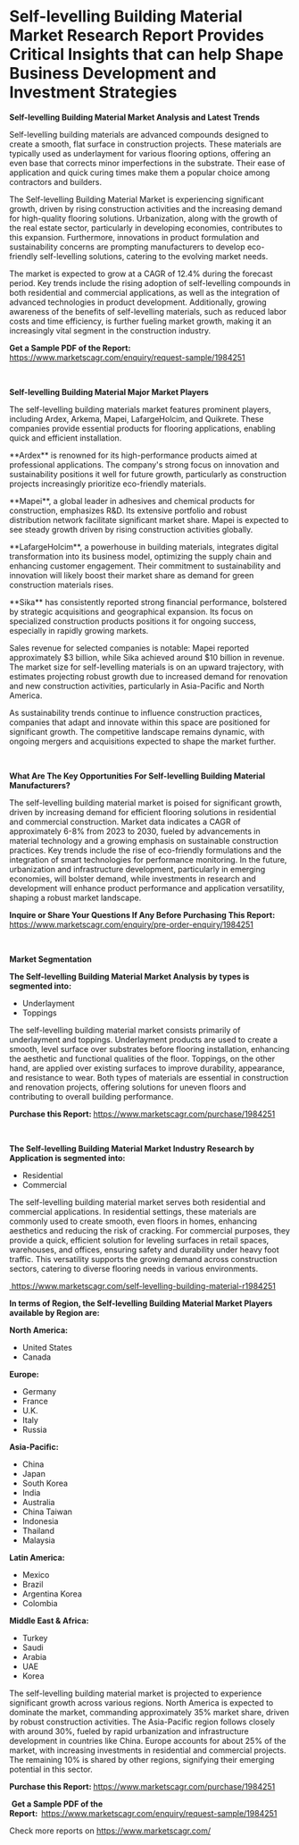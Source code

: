 <p><h1>Self-levelling Building Material Market Research Report Provides Critical Insights that can help Shape Business Development and Investment Strategies</h1></p><p><strong>Self-levelling Building Material Market Analysis and Latest Trends</strong></p>
<p><p>Self-levelling building materials are advanced compounds designed to create a smooth, flat surface in construction projects. These materials are typically used as underlayment for various flooring options, offering an even base that corrects minor imperfections in the substrate. Their ease of application and quick curing times make them a popular choice among contractors and builders.</p><p>The Self-levelling Building Material Market is experiencing significant growth, driven by rising construction activities and the increasing demand for high-quality flooring solutions. Urbanization, along with the growth of the real estate sector, particularly in developing economies, contributes to this expansion. Furthermore, innovations in product formulation and sustainability concerns are prompting manufacturers to develop eco-friendly self-levelling solutions, catering to the evolving market needs.</p><p>The market is expected to grow at a CAGR of 12.4% during the forecast period. Key trends include the rising adoption of self-levelling compounds in both residential and commercial applications, as well as the integration of advanced technologies in product development. Additionally, growing awareness of the benefits of self-levelling materials, such as reduced labor costs and time efficiency, is further fueling market growth, making it an increasingly vital segment in the construction industry.</p></p>
<p><strong>Get a Sample PDF of the Report:&nbsp;</strong> <a href="https://www.marketscagr.com/enquiry/request-sample/1984251?utm_campaign=1909&utm_medium=2&utm_source=Github&utm_content=ia&utm_term=05022025&utm_id=self-levelling-building-material">https://www.marketscagr.com/enquiry/request-sample/1984251</a></p>
<p>&nbsp;</p>
<p><strong>Self-levelling Building Material Major Market Players</strong></p>
<p><p>The self-levelling building materials market features prominent players, including Ardex, Arkema, Mapei, LafargeHolcim, and Quikrete. These companies provide essential products for flooring applications, enabling quick and efficient installation.</p><p>**Ardex** is renowned for its high-performance products aimed at professional applications. The company's strong focus on innovation and sustainability positions it well for future growth, particularly as construction projects increasingly prioritize eco-friendly materials.</p><p>**Mapei**, a global leader in adhesives and chemical products for construction, emphasizes R&D. Its extensive portfolio and robust distribution network facilitate significant market share. Mapei is expected to see steady growth driven by rising construction activities globally.</p><p>**LafargeHolcim**, a powerhouse in building materials, integrates digital transformation into its business model, optimizing the supply chain and enhancing customer engagement. Their commitment to sustainability and innovation will likely boost their market share as demand for green construction materials rises.</p><p>**Sika** has consistently reported strong financial performance, bolstered by strategic acquisitions and geographical expansion. Its focus on specialized construction products positions it for ongoing success, especially in rapidly growing markets.</p><p>Sales revenue for selected companies is notable: Mapei reported approximately $3 billion, while Sika achieved around $10 billion in revenue. The market size for self-levelling materials is on an upward trajectory, with estimates projecting robust growth due to increased demand for renovation and new construction activities, particularly in Asia-Pacific and North America.</p><p>As sustainability trends continue to influence construction practices, companies that adapt and innovate within this space are positioned for significant growth. The competitive landscape remains dynamic, with ongoing mergers and acquisitions expected to shape the market further.</p></p>
<p>&nbsp;</p>
<p><strong>What Are The Key Opportunities For Self-levelling Building Material Manufacturers?</strong></p>
<p><p>The self-levelling building material market is poised for significant growth, driven by increasing demand for efficient flooring solutions in residential and commercial construction. Market data indicates a CAGR of approximately 6-8% from 2023 to 2030, fueled by advancements in material technology and a growing emphasis on sustainable construction practices. Key trends include the rise of eco-friendly formulations and the integration of smart technologies for performance monitoring. In the future, urbanization and infrastructure development, particularly in emerging economies, will bolster demand, while investments in research and development will enhance product performance and application versatility, shaping a robust market landscape.</p></p>
<p><strong>Inquire or Share Your Questions If Any Before Purchasing This Report:</strong> <a href="https://www.marketscagr.com/enquiry/pre-order-enquiry/1984251?utm_campaign=1909&utm_medium=2&utm_source=Github&utm_content=ia&utm_term=05022025&utm_id=self-levelling-building-material">https://www.marketscagr.com/enquiry/pre-order-enquiry/1984251</a></p>
<p>&nbsp;</p>
<p><strong>Market Segmentation</strong></p>
<p><strong>The Self-levelling Building Material Market Analysis by types is segmented into:</strong></p>
<p><ul><li>Underlayment</li><li>Toppings</li></ul></p>
<p><p>The self-levelling building material market consists primarily of underlayment and toppings. Underlayment products are used to create a smooth, level surface over substrates before flooring installation, enhancing the aesthetic and functional qualities of the floor. Toppings, on the other hand, are applied over existing surfaces to improve durability, appearance, and resistance to wear. Both types of materials are essential in construction and renovation projects, offering solutions for uneven floors and contributing to overall building performance.</p></p>
<p><strong>Purchase this Report:&nbsp;</strong><a href="https://www.marketscagr.com/purchase/1984251?utm_campaign=1909&utm_medium=2&utm_source=Github&utm_content=ia&utm_term=05022025&utm_id=self-levelling-building-material">https://www.marketscagr.com/purchase/1984251</a></p>
<p>&nbsp;</p>
<p><strong>The Self-levelling Building Material Market Industry Research by Application is segmented into:</strong></p>
<p><ul><li>Residential</li><li>Commercial</li></ul></p>
<p><p>The self-levelling building material market serves both residential and commercial applications. In residential settings, these materials are commonly used to create smooth, even floors in homes, enhancing aesthetics and reducing the risk of cracking. For commercial purposes, they provide a quick, efficient solution for leveling surfaces in retail spaces, warehouses, and offices, ensuring safety and durability under heavy foot traffic. This versatility supports the growing demand across construction sectors, catering to diverse flooring needs in various environments.</p></p>
<p><a href="https://www.marketscagr.com/self-levelling-building-material-r1984251?utm_campaign=1909&utm_medium=2&utm_source=Github&utm_content=ia&utm_term=05022025&utm_id=self-levelling-building-material">&nbsp;https://www.marketscagr.com/self-levelling-building-material-r1984251</a></p>
<p><strong>In terms of Region, the Self-levelling Building Material Market Players available by Region are:</strong></p>
<p>
    <p> <strong> North America: </strong>
        <ul>
            <li>United States</li>
            <li>Canada</li>
        </ul>
        </p> 
    <p> <strong> Europe: </strong>
        <ul>
            <li>Germany</li>
            <li>France</li>
            <li>U.K.</li>
            <li>Italy</li>
            <li>Russia</li>
        </ul>
        </p> 
    <p> <strong> Asia-Pacific: </strong>
        <ul>
            <li>China</li>
            <li>Japan</li>
            <li>South Korea</li>
            <li>India</li>
            <li>Australia</li>
            <li>China Taiwan</li>
            <li>Indonesia</li>
            <li>Thailand</li>
            <li>Malaysia</li>
        </ul>
        </p> 
    <p> <strong> Latin America: </strong>
        <ul>
            <li>Mexico</li>
            <li>Brazil</li>
            <li>Argentina Korea</li>
            <li>Colombia</li>
        </ul>
        </p> 
    <p> <strong> Middle East & Africa: </strong>
        <ul>
            <li>Turkey</li>
            <li>Saudi</li>
            <li>Arabia</li>
            <li>UAE</li>
            <li>Korea</li>
        </ul>
    </p>
    </p>
<p><p>The self-levelling building material market is projected to experience significant growth across various regions. North America is expected to dominate the market, commanding approximately 35% market share, driven by robust construction activities. The Asia-Pacific region follows closely with around 30%, fueled by rapid urbanization and infrastructure development in countries like China. Europe accounts for about 25% of the market, with increasing investments in residential and commercial projects. The remaining 10% is shared by other regions, signifying their emerging potential in this sector.</p></p>
<p><strong>Purchase this Report: </strong><a href="https://www.marketscagr.com/purchase/1984251?utm_campaign=1909&utm_medium=2&utm_source=Github&utm_content=ia&utm_term=05022025&utm_id=self-levelling-building-material">https://www.marketscagr.com/purchase/1984251</a></p>
<p>&nbsp;<strong>Get a Sample PDF of the Report:&nbsp;&nbsp;</strong><a href="https://www.marketscagr.com/enquiry/request-sample/1984251?utm_campaign=1909&utm_medium=2&utm_source=Github&utm_content=ia&utm_term=05022025&utm_id=self-levelling-building-material">https://www.marketscagr.com/enquiry/request-sample/1984251</a></p>
<p><strong></strong></p>
<p>Check more reports on <a href="https://www.marketscagr.com/?utm_campaign=1909&utm_medium=2&utm_source=Github&utm_content=ia&utm_term=05022025&utm_id=self-levelling-building-material">https://www.marketscagr.com/</a></p>